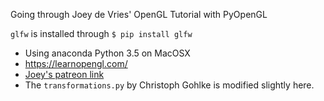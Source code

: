 Going through Joey de Vries' OpenGL Tutorial with PyOpenGL

`glfw` is installed through
`
$ pip install glfw
`

* Using anaconda Python 3.5 on MacOSX
* https://learnopengl.com/
* [Joey's patreon link](https://www.patreon.com/learnopengl)
* The `transformations.py` by Christoph Gohlke is modified slightly here. 